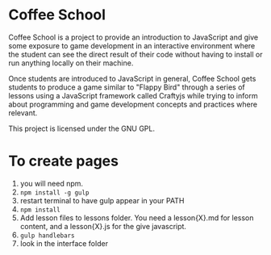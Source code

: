 # Coffee School

Coffee School is a project to provide an introduction to JavaScript and give some exposure to game development in an interactive environment where the student can see the direct result of their code without having to install or run anything locally on their machine.

Once students are introduced to JavaScript in general, Coffee School gets students to produce a game similar to "Flappy Bird" through a series of lessons using a JavaScript framework called Craftyjs while trying to inform about programming and game development concepts and practices where relevant.

This project is licensed under the GNU GPL.

# To create pages


1. you will need npm.
2. `npm install -g gulp`
3. restart terminal to have gulp appear in your PATH
3. `npm install`
4. Add lesson files to lessons folder. You need a lesson{X}.md for lesson content, and a lesson{X}.js for the give javascript.
5. `gulp handlebars`
6. look in the interface folder
